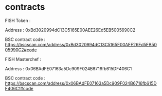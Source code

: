 # contracts

FISH Token : 

Address : 0xBd3020994dC13C5165E00AEE26Ed5EB5005990C2

BSC contract code : https://bscscan.com/address/0xBd3020994dC13C5165E00AEE26Ed5EB5005990C2#code

FISH Masterchef : 

Address : 0x06BAdFE07163a5Dc909F024B6716fb615DF406C1

BSC contract code : https://bscscan.com/address/0x06BAdFE07163a5Dc909F024B6716fb615DF406C1#code

